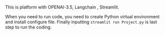 This is platform with OPENAI-3.5, Langchain , Streamlit.

When you need to run code, you need to create Python virtual environment and install configure file. Finally inputting ```streamlit run Project.py``` is last step to run the coding.
